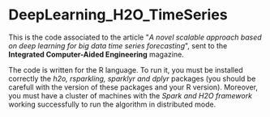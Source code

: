 # DeepLearning_H2O_TimeSeries
This is the code associated to the article "*A novel scalable approach based on deep learning for big data time series forecasting*", sent to the **Integrated Computer-Aided Engineering** magazine.

The code is written for the R language. To run it, you must be installed correctly the *h2o, rsparkling, sparklyr and dplyr* packages (you should be carefull with the version of these packages and your R version). Moreover, you must have a cluster of machines with the *Spark and H2O framework* working successfully to run the algorithm in distributed mode.
